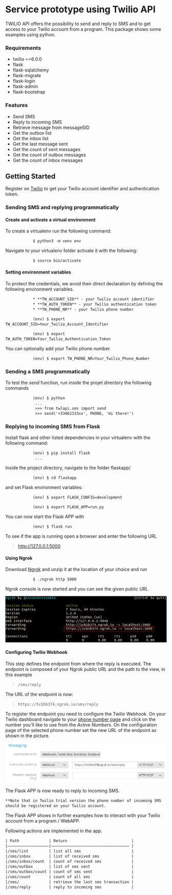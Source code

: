 # Service prototype using Twilio API

TWILIO API offers the possibility to send and reply to SMS and to get access to your Twilio account from a program. This package shows some examples using python.

### Requirements

* twilio ~=6.0.0
* flask
* flask-sqlalchemy
* flask-migrate
* flask-login
* flask-admin
* flask-bootstrap


### Features

* Send SMS
* Reply to incoming SMS
* Retrieve message from messageSID
* Get the outbox list
* Get the inbox list
* Get the last message sent
* Get the count of sent messages
* Get the count of outbox messages
* Get the count of inbox messages


## Getting Started


Register on [Twilio](https://twilio.com) to get your Twilio account identifier and authentication token.

### Sending SMS and replying programmatically


#### Create and activate a virtual environment

To create a virtualenv run the following command:

```shell
			$ python3 -m venv env
```
Navigate to your virtualenv folder activate it with the following:

```shell
			$ source bin/activate
```

#### Setting environment variables

To protect the credentials, we avoid their direct declaration by defining the following environment variables.

```
			* **TW_ACCOUNT_SID** - your Twilio account identifier
			* **TW_AUTH_TOKEN** - your Twilio authentication token
			* **TW_PHONE_NR** - your Twilio phone number
```


```shell    
			(env) $ export TW_ACCOUNT_SID=Your_Twilio_Account_Identifier
```

```shell
			(env) $ export TW_AUTH_TOKEN=Your_Twilio_Authentication_Token
```

You can optionally add your Twilio phone number. 

```shell
			(env) $ export TW_PHONE_NR=Your_Twilio_Phone_Number
```

### Sending a SMS programmatically

To test the _send_ function, run inside the projet directory the following commands

```shell
			(env) $ python
			 ...
			 >>> from twlapi.sms import send
			 >>> send('+33062333xx', PHONE, 'Hi there!')
```	    
### Replying to incoming SMS from Flask


Install flask and other listed dependencies in your virtualenv with the following command:

```shell
			(env) $ pip install flask
			 ...
```
Inside the project directory, navigate to the folder flaskapp/

```shell
			(env) $ cd flaskapp
```

and set Flask environment variables:

```shell    
			(env) $ export FLASK_CONFIG=development
```

```shell
			(env) $ export FLASK_APP=run.py
```
You can now start the Flask APP with

```shell    
			(env) $ flask run
```
To see if the app is running open a browser and enter the following URL

> 	 http://127.0.0.1:5000

#### Using Ngrok

Download [Ngrok](https://ngrok.com/download) and unzip it at the location of your choice and run

```shell
			$ ./ngrok http 5000
```
Ngrok console is now started and you can see the given public URL

![](twlapi/flaskapp/static/img/ngrok.png)

#### Configuring Twilio Webhook

This step defines the endpoint from where the reply is executed. The endpoint is composed of your Ngrok public URL and the path to the view, in this example 

>     /sms/reply

The URL of the endpoint is now:

>     https://5cb5b374.ngrok.io/sms/reply

To register the endpoint you need to configure the Twilio Webhook. On your Twilio dashboard navigate to your [phone number page](https://www.twilio.com/console/phone-numbers/incoming) and click on the number you'll like to use from the _Active Numbers_. On the configuration page of the selected phone number set the new URL of the endpoint as shown in the picture. 

![](twlapi/flaskapp/static/img/webhook.png)

The Flask APP is now ready to reply to incoming SMS.

    **Note that in Twilio trial version the phone number of incoming SMS should be registered on your Twilio account. 


The Flask APP shows in further examples how to interact with your Twilio account from a program / WebAPP.

Following actions are implemented in the app.

	| Path             | Return                            |
	|––––––––––––––––––|–––––––––––––––––––––––––––––––––– |
	|/sms/list         | list all sms                      |
	|/sms/inbox        | list of received sms              |
	|/sms/inbox/count  | count of received sms             |
	|/sms/outbox       | list of sms sent                  |
	|/sms/outbox/count | count of sms sent                 |
	|/sms/count        | count of all sms                  |
	|/sms/             | retrieve the last sms transaction |
	|/sms/reply        | reply to incoming sms             |
